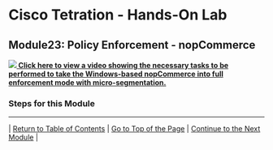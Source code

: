 # Cisco Tetration - Hands-On Lab
  
## Module23: Policy Enforcement - nopCommerce

<a href="https://cisco-tetration-hol-content.s3.amazonaws.com/videos/23_policy_enforcement_nopcommerce.mp4
" style="font-weight:bold" title="Enforcement - nopCommerce"><img src="https://tetration.guru/cisco-tetration-hol/labguide/diagrams/images/video_icon_mini.png"> Click here to view a video showing the necessary tasks to be performed to take the Windows-based nopCommerce into full enforcement mode with micro-segmentation.</a>

### Steps for this Module  

---  

| [Return to Table of Contents](https://tetration.guru/cisco-tetration-hol/labguide/) | [Go to Top of the Page](https://tetration.guru/cisco-tetration-hol/labguide/module23/) | [Continue to the Next Module](https://tetration.guru/cisco-tetration-hol/labguide/module24/) |